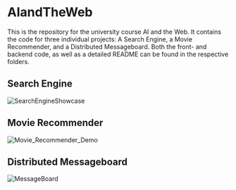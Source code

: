 # AIandTheWeb

This is the repository for the university course AI and the Web. It contains the code for three individual projects: A Search Engine, a Movie Recommender, and a Distributed Messageboard. Both the front- and backend code, as well as a detailed README can be found in the respective folders. 


## Search Engine

![SearchEngineShowcase](https://github.com/GerritBartels/AIandTheWeb/assets/64156238/952c1e69-4d9a-4234-993f-16e557dafd26)

## Movie Recommender

![Movie_Recommender_Demo](https://github.com/GerritBartels/AIandTheWeb/assets/64156238/3e6353cd-8d73-426d-ab9b-3bf0902835ef)

## Distributed Messageboard

![MessageBoard](https://github.com/GerritBartels/AIandTheWeb/assets/64156238/1ba6b877-e3dc-4740-b94e-c4f82c876e24)
